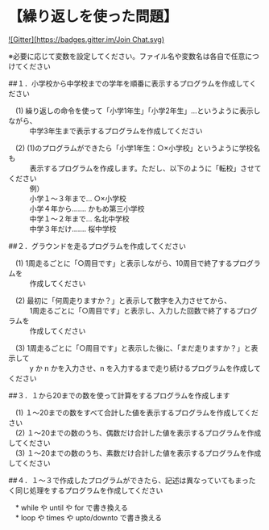 【繰り返しを使った問題】
==========
[![Gitter](https://badges.gitter.im/Join Chat.svg)](https://gitter.im/repserc/kurikaeshi?utm_source=badge&utm_medium=badge&utm_campaign=pr-badge&utm_content=badge)

※必要に応じて変数を設定してください。ファイル名や変数名は各自で任意につけてください  

##１．小学校から中学校までの学年を順番に表示するプログラムを作成してください  

　(1) 繰り返しの命令を使って「小学1年生」「小学2年生」...というように表示しながら、  
　　　中学3年生まで表示するプログラムを作成してください  

　(2) (1)のプログラムができたら「小学1年生：○×小学校」というように学校名も  
　　　表示するプログラムを作成します。ただし、以下のように「転校」させてください  
　　　例）  
　　　小学１～３年まで... ○×小学校  
　　　小学４年から....... かもめ第三小学校  
　　　中学１～２年まで... 名北中学校  
　　　中学３年だけ....... 桜中学校  


##２．グラウンドを走るプログラムを作成してください  

　(1) 1周走るごとに「○周目です」と表示しながら、10周目で終了するプログラムを  
　　　作成してください  

　(2) 最初に「何周走りますか？」と表示して数字を入力させてから、  
　　　1周走るごとに「○周目です」と表示し、入力した回数で終了するプログラムを  
　　　作成してください  

　(3) 1周走るごとに「○周目です」と表示した後に、「まだ走りますか？」と表示して  
　　　y か n かを入力させ、n を入力するまで走り続けるプログラムを作成してください  


##３．１から20までの数を使って計算をするプログラムを作成します  

　(1) １～20までの数をすべて合計した値を表示するプログラムを作成してください  
　(2) １～20までの数のうち、偶数だけ合計した値を表示するプログラムを作成してください  
　(3) １～20までの数のうち、素数だけ合計した値を表示するプログラムを作成してください  


##４．１～３で作成したプログラムができたら、記述は異なっていてもまったく同じ処理をするプログラムを作成してください  

　* while や until や for で書き換える  
　* loop や times や upto/downto で書き換える  


